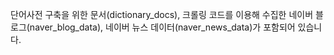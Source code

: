 단어사전 구축을 위한 문서(dictionary_docs), 크롤링 코드를 이용해 수집한 네이버 블로그(naver_blog_data), 네이버 뉴스 데이터(naver_news_data)가 포함되어 있습니다.

